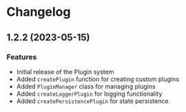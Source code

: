 # Changelog

## 1.2.2 (2023-05-15)

### Features

- Initial release of the Plugin system
- Added `createPlugin` function for creating custom plugins
- Added `PluginManager` class for managing plugins
- Added `createLoggerPlugin` for logging functionality
- Added `createPersistencePlugin` for state persistence